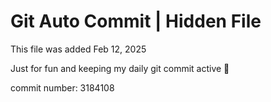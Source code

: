 # Git Auto Commit | Hidden File

This file was added Feb 12, 2025

Just for fun and keeping my daily git commit active 🤪

commit number: 3184108
